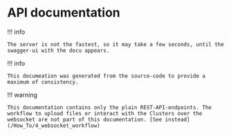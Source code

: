 # API documentation

!!! info

    The server is not the fastest, so it may take a few seconds, until the swagger-ui with the docu appears.

!!! info

    This documeation was generated from the source-code to provide a maximum of consistency.

!!! warning

    This documentation contains only the plain REST-API-endpoints. The workflow to upload files or interact with the Clusters over the websocket are not part of this documentation. [See instead](/How_To/4_websocket_workflow)

<swagger-ui src="open_api_docu.json"/>
